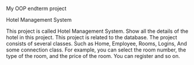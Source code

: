 My  OOP endterm project 


Hotel Management System

 This project is called Hotel Management System. Show all the details of the hotel in this project. This project is related to the database. The project consists of several classes. Such as Home, Employee, Rooms, Logins, And some connection class. For example, you can select the room number, the type of the room, and the price of the room. You can register and so on.
